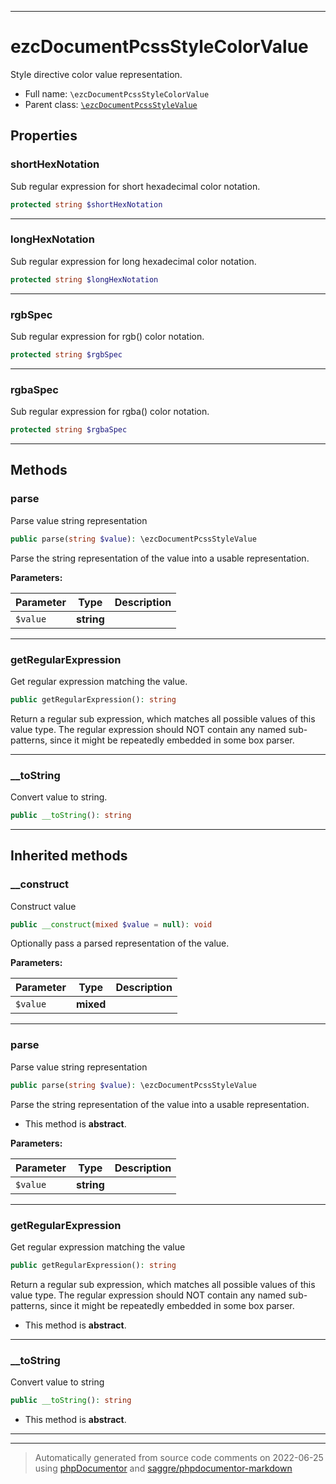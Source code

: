 ***

# ezcDocumentPcssStyleColorValue

Style directive color value representation.



* Full name: `\ezcDocumentPcssStyleColorValue`
* Parent class: [`\ezcDocumentPcssStyleValue`](./ezcDocumentPcssStyleValue.md)



## Properties


### shortHexNotation

Sub regular expression for short hexadecimal color notation.

```php
protected string $shortHexNotation
```






***

### longHexNotation

Sub regular expression for long hexadecimal color notation.

```php
protected string $longHexNotation
```






***

### rgbSpec

Sub regular expression for rgb() color notation.

```php
protected string $rgbSpec
```






***

### rgbaSpec

Sub regular expression for rgba() color notation.

```php
protected string $rgbaSpec
```






***

## Methods


### parse

Parse value string representation

```php
public parse(string $value): \ezcDocumentPcssStyleValue
```

Parse the string representation of the value into a usable
representation.






**Parameters:**

| Parameter | Type | Description |
|-----------|------|-------------|
| `$value` | **string** |  |




***

### getRegularExpression

Get regular expression matching the value.

```php
public getRegularExpression(): string
```

Return a regular sub expression, which matches all possible values of
this value type. The regular expression should NOT contain any named
sub-patterns, since it might be repeatedly embedded in some box parser.









***

### __toString

Convert value to string.

```php
public __toString(): string
```











***


## Inherited methods


### __construct

Construct value

```php
public __construct(mixed $value = null): void
```

Optionally pass a parsed representation of the value.






**Parameters:**

| Parameter | Type | Description |
|-----------|------|-------------|
| `$value` | **mixed** |  |




***

### parse

Parse value string representation

```php
public parse(string $value): \ezcDocumentPcssStyleValue
```

Parse the string representation of the value into a usable
representation.


* This method is **abstract**.



**Parameters:**

| Parameter | Type | Description |
|-----------|------|-------------|
| `$value` | **string** |  |




***

### getRegularExpression

Get regular expression matching the value

```php
public getRegularExpression(): string
```

Return a regular sub expression, which matches all possible values of
this value type. The regular expression should NOT contain any named
sub-patterns, since it might be repeatedly embedded in some box parser.


* This method is **abstract**.






***

### __toString

Convert value to string

```php
public __toString(): string
```




* This method is **abstract**.






***


***
> Automatically generated from source code comments on 2022-06-25 using [phpDocumentor](http://www.phpdoc.org/) and [saggre/phpdocumentor-markdown](https://github.com/Saggre/phpDocumentor-markdown)
